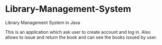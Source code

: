 # Library-Management-System
Library Management System in Java

This is an application which ask user to create account and log in. Also allows to issue and return the book and can see the books issued by user.
